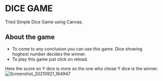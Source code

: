 # DICE GAME

Tried Simple Dice Game using Canvas.

## About the game
* To come to any conclusion you can use this game. Dice showing hoghest number decides the winner.
* To play this game just click on reload.

Here the score on Y dice is more so the one who chose Y dice is the winner.
![Screenshot_20210921_164947](https://user-images.githubusercontent.com/83106116/134161803-4eb1f35b-b83f-4514-803e-3783aa76cc64.png)
